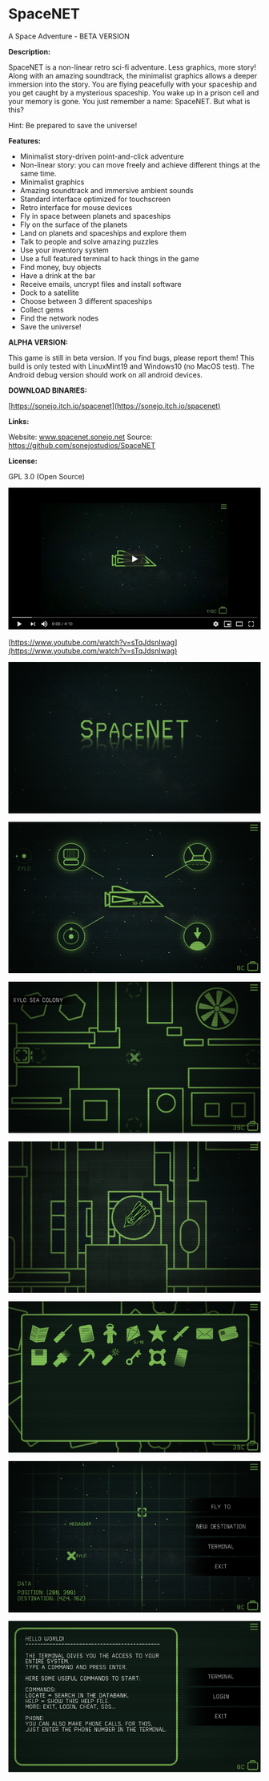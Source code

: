 # SpaceNET
A Space Adventure - BETA VERSION

__Description:__

SpaceNET is a non-linear retro sci-fi adventure. Less graphics, more story! Along with an amazing soundtrack, the minimalist graphics allows a deeper immersion into the story.
You are flying peacefully with your spaceship and you get caught by a mysterious spaceship. You wake up in a prison cell and your memory is gone. You just remember a name: SpaceNET. But what is this?

Hint: Be prepared to save the universe! 


__Features:__

* Minimalist story-driven point-and-click adventure
* Non-linear story: you can move freely and achieve different things at the same time.
* Minimalist graphics
* Amazing soundtrack and immersive ambient sounds
* Standard interface optimized for touchscreen
* Retro interface for mouse devices
* Fly in space between planets and spaceships
* Fly on the surface of the planets
* Land on planets and spaceships and explore them
* Talk to people and solve amazing puzzles
* Use your inventory system
* Use a full featured terminal to hack things in the game
* Find money, buy objects
* Have a drink at the bar
* Receive emails, uncrypt files and install software
* Dock to a satellite
* Choose between 3 different spaceships
* Collect gems
* Find the network nodes
* Save the universe!


__ALPHA VERSION:__

This game is still in beta version. If you find bugs, please report them! This build is only ​tested with LinuxMint19 and Windows10 (no MacOS test). The Android debug version should work on all android devices.


__DOWNLOAD BINARIES:__

[https://sonejo.itch.io/spacenet](https://sonejo.itch.io/spacenet)


__Links:__

Website: www.spacenet.sonejo.net
Source: https://github.com/sonejostudios/SpaceNET


__License:__

GPL 3.0 (Open Source)




[![SpaceNET](./SpaceNETtrailer.png)](https://www.youtube.com/watch?v=sTqJdsnIwag)

[https://www.youtube.com/watch?v=sTqJdsnIwag](https://www.youtube.com/watch?v=sTqJdsnIwag)

![SpaceNET](./SpaceNET.png)

![SpaceMenu](./SpaceMenu.png)

![XyloSea](./XyloSea.png)

![SurfaceLanding](./SurfaceLanding.png)

![Inventory](./Inventory.png)

![Cockpit](./Cockpit.png)

![Terminal](./Terminal.png)


